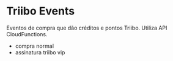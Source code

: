 # Triibo Events
Eventos de compra que dão créditos e pontos Triibo. Utiliza API CloudFunctions.
- compra normal
- assinatura triibo vip